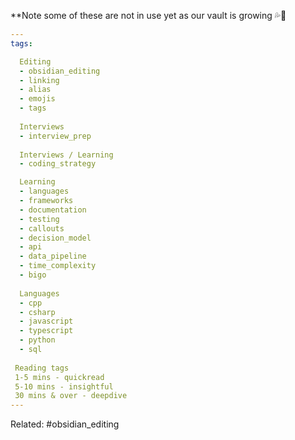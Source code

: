 **Note some of these are not in use yet as our vault is growing 💦🌱
```yaml
---
tags:

  Editing
  - obsidian_editing
  - linking
  - alias
  - emojis
  - tags
  
  Interviews
  - interview_prep
  
  Interviews / Learning 
  - coding_strategy

  Learning 
  - languages
  - frameworks
  - documentation
  - testing
  - callouts
  - decision_model 
  - api
  - data_pipeline
  - time_complexity
  - bigo
  
  Languages
  - cpp
  - csharp
  - javascript
  - typescript 
  - python
  - sql
  
 Reading tags
 1-5 mins - quickread
 5-10 mins - insightful
 30 mins & over - deepdive
---
```




Related: #obsidian_editing